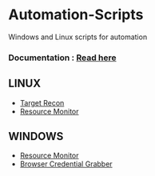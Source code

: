 # Automation-Scripts
Windows and Linux scripts for automation
### Documentation : [Read here](https://medium.com/@nevildomain/automation-scripts-dab4037cd488)
## LINUX 
- [Target Recon](https://github.com/The-Ap0stle/Automation-Scripts/blob/main/Lscripts/Target%20Recon/README.md)
- [Resource Monitor](https://github.com/The-Ap0stle/Automation-Scripts/blob/main/Lscripts/Resource%20Monitor/README.md)

## WINDOWS
- [Resource Monitor](https://github.com/The-Ap0stle/Automation-Scripts/blob/main/Wsripts/Resource%20Monitor/README.md)
- [Browser Credential Grabber](https://github.com/The-Ap0stle/Automation-Scripts/blob/main/Wsripts/Browser%20Credential%20Grabber/README.md)
